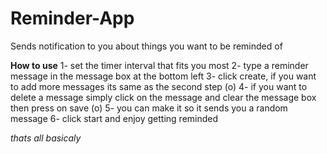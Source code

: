 # Reminder-App
Sends notification to you about things you want to be reminded of 

  **How to use**
    1- set the timer interval that fits you most
    2- type a reminder message in the message box at the bottom left
    3- click create, if you want to add more messages its same as the second step
    (o) 4- if you want to delete a message simply click on the message and clear the message box then press on save
    (o) 5- you can make it so it sends you a random message
    6- click start and enjoy getting reminded

_thats all basicaly_
